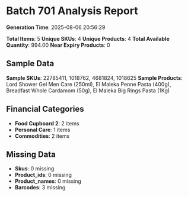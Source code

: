 # Batch 701 Analysis Report

**Generation Time**: 2025-08-06 20:56:29

**Total Items**: 5
**Unique SKUs**: 4
**Unique Products**: 4
**Total Available Quantity**: 994.00
**Near Expiry Products**: 0

## Sample Data
**Sample SKUs**: 22785411, 1018762, 4681824, 1018625
**Sample Products**: Lord Shower Gel Men Care (250ml), El Maleka Penne Pasta (400g), Breadfast Whole Cardamom (50g), El Maleka Big Rings Pasta (1Kg)

## Financial Categories
- **Food Cupboard 2**: 2 items
- **Personal Care**: 1 items
- **Commodities**: 2 items

## Missing Data
- **Skus**: 0 missing
- **Product_ids**: 0 missing
- **Product_names**: 0 missing
- **Barcodes**: 3 missing

